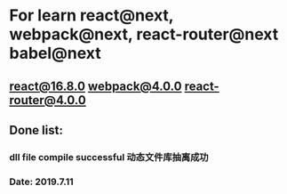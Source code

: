 
# For learn react@next, webpack@next, react-router@next babel@next 
## react@16.8.0  webpack@4.0.0 react-router@4.0.0 
## Done list:
### dll file compile successful  动态文件库抽离成功
### Date: 2019.7.11


